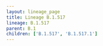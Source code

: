 ```yaml
---
layout: lineage_page
title: Lineage B.1.517
lineage: B.1.517
parent: B.1
children: ['B.1.517', 'B.1.517.1']
---
```

